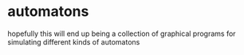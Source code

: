 # automatons

hopefully this will end up being a collection of graphical programs for simulating different kinds of automatons
